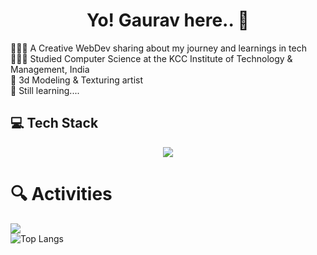 <h1 align='center' > Yo! Gaurav here.. 🚀</h1>

👩🏻‍💻 A Creative WebDev sharing about my journey and learnings in tech<br/>
👩🏻‍🎓 Studied Computer Science at the KCC Institute of Technology & Management, India<br/>
🎨 3d Modeling & Texturing artist <br/>
💭 Still learning.... <br/>


<!-- GitHub stats from https://github.com/anuraghazra/github-readme-stats -->
<h2>💻 Tech Stack </h2>
<p align="center">
  <a href="https://skillicons.dev">
    <img src="https://skillicons.dev/icons?i=html,css,js,ts,threejs,tailwind,react,redux,firebase,git,github,figma,blender,greensock" />
  </a>
</p>

# 🔍 Activities
![](https://github-readme-stats.vercel.app/api?username=briskgaurav&theme=onedark&hide_border=false&include_all_commits=true&count_private=true)<br/>
![Top Langs](https://github-readme-stats.vercel.app/api/top-langs/?username=briskgaurav&layout=compact&theme=onedark)
